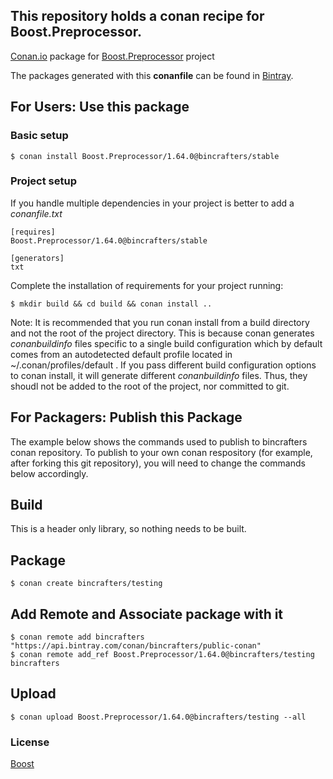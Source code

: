 ## This repository holds a conan recipe for Boost.Preprocessor.

[Conan.io](https://conan.io) package for [Boost.Preprocessor](https://github.com/Boostorg/Preprocessor) project

The packages generated with this **conanfile** can be found in [Bintray](https://bintray.com/bincrafters/conan-public/Boost.Preprocessor%3Abincrafters).

## For Users: Use this package

### Basic setup

    $ conan install Boost.Preprocessor/1.64.0@bincrafters/stable

### Project setup

If you handle multiple dependencies in your project is better to add a *conanfile.txt*

    [requires]
    Boost.Preprocessor/1.64.0@bincrafters/stable

    [generators]
    txt

Complete the installation of requirements for your project running:</small></span>

    $ mkdir build && cd build && conan install ..
	
Note: It is recommended that you run conan install from a build directory and not the root of the project directory.  This is because conan generates *conanbuildinfo* files specific to a single build configuration which by default comes from an autodetected default profile located in ~/.conan/profiles/default .  If you pass different build configuration options to conan install, it will generate different *conanbuildinfo* files.  Thus, they shoudl not be added to the root of the project, nor committed to git. 

## For Packagers: Publish this Package

The example below shows the commands used to publish to bincrafters conan repository. To publish to your own conan respository (for example, after forking this git repository), you will need to change the commands below accordingly. 

## Build  

This is a header only library, so nothing needs to be built.

## Package 

    $ conan create bincrafters/testing
	
## Add Remote and Associate package with it

	$ conan remote add bincrafters "https://api.bintray.com/conan/bincrafters/public-conan"
	$ conan remote add_ref Boost.Preprocessor/1.64.0@bincrafters/testing bincrafters

## Upload

    $ conan upload Boost.Preprocessor/1.64.0@bincrafters/testing --all

### License
[Boost](LICENSE)
